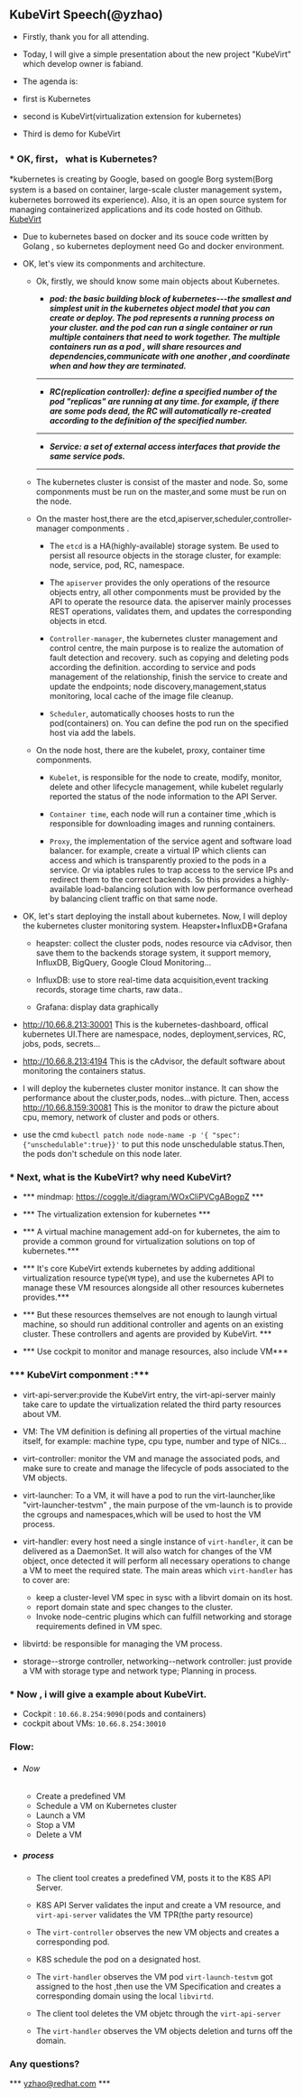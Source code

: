 ## KubeVirt Speech(@yzhao)

* Firstly, thank you for all attending.

* Today, I will give a simple presentation about the new project "KubeVirt" which develop owner is fabiand.

* The agenda is:
 * first is Kubernetes
 * second is KubeVirt(virtualization extension for kubernetes)
 * Third is demo for KubeVirt

 ### * OK, first， what is Kubernetes?
 *kubernetes is creating by Google, based on google Borg system(Borg system is a based on container, large-scale cluster management system，kubernetes borrowed its experience). Also, it is an open source system for managing containerized applications and its code hosted on Github. [KubeVirt](https://github.com/kubevirt/kubevirt)

 * Due to kubernetes based on docker and its souce code written by Golang , so kubernetes
 deployment need Go and docker environment.

 * OK, let's view its componments and architecture.
   * Ok, firstly, we should know some main objects about Kubernetes.

      * ***pod: the basic building block of kubernetes---the smallest and simplest unit in the kubernetes object model that you can create or deploy. The pod represents a running process on your cluster. and the pod can run a single container or run multiple containers that need to work together. The multiple containers run as a pod , will share resources and dependencies,communicate with one another ,and coordinate when and how they are terminated.***

      * *** ***

      * ***RC(replication controller): define a specified number of the pod "replicas" are running at any time. for example, if there are some pods dead, the RC will automatically re-created according to the definition of the specified number.***

      * *** ***

      * ***Service: a set of external access interfaces that provide the same service pods.***

      * *** ***

   * The kubernetes cluster is consist of the master and node. So, some componments must be run on the master,and some must be run on the node.

   * On the master host,there are  the etcd,apiserver,scheduler,controller-manager componments .
     * The `etcd` is a HA(highly-available) storage system. Be used to persist all resource objects in the storage cluster, for example: node, service, pod, RC, namespace.

     * The `apiserver` provides the only operations of the resource objects entry, all other componments must be provided by the API to operate the resource data. the apiserver mainly processes REST operations, validates them, and updates the corresponding objects in etcd.

     * `Controller-manager`, the kubernetes cluster management and control centre, the main purpose is to realize the automation of fault detection and recovery. such as copying and deleting pods according the definition. according to service and pods management of the relationship, finish the service to create and update the endpoints; node discovery,management,status monitoring, local cache of the image file cleanup.

     * `Scheduler`, automatically chooses hosts to run the pod(containers) on.
     You can define the pod run on the specified host via add the labels.

   * On the node host, there are the kubelet, proxy, container time componments.
     * `Kubelet`, is responsible for the node to create, modify, monitor, delete and other lifecycle management, while kubelet regularly reported the status of the node information to the API Server.

     * `Container time`, each node will run a container time ,which is responsible for downloading images and running containers.

     * `Proxy`, the implementation of the service agent and software load balancer. for example, create a virtual IP which clients can access and which is transparently proxied to the pods in a service. Or via iptables rules to trap access to the service IPs and redirect them to the correct backends. So this provides a highly-available load-balancing solution with low performance overhead by balancing client traffic  on that same node.  

  * OK, let's start deploying the install  about kubernetes. Now, I will deploy the kubernetes cluster monitoring system. Heapster+InfluxDB+Grafana

     * heapster: collect the cluster pods, nodes resource via cAdvisor, then save them to the backends storage system, it support memory, InfluxDB, BigQuery, Google Cloud Monitoring...

     * InfluxDB: use to store real-time data acquisition,event tracking records, storage time charts, raw data..

     * Grafana: display data graphically

  * http://10.66.8.213:30001
  This is the kubernetes-dashboard, offical kubernetes UI.There are namespace, nodes, deployment,services, RC, jobs, pods, secrets...

  * http://10.66.8.213:4194
  This is the cAdvisor, the default software about monitoring the containers status.


  * I will deploy the kubernetes cluster monitor instance. It can show the performance about the cluster,pods, nodes...with picture. Then, access http://10.66.8.159:30081 This is the monitor to draw the picture about cpu, memory, network of  cluster and pods or others.

  * use the cmd `kubectl patch node node-name -p '{ "spec":{"unschedulable":true}}'` to put this node unschedulable status.Then, the pods don't schedule on this node later.

### * Next, what is the KubeVirt? why need KubeVirt?

* *** mindmap: https://coggle.it/diagram/WOxCliPVCgABogpZ ***

* *** The virtualization extension for kubernetes ***

* *** A virtual machine management add-on for kubernetes, the aim to provide a common ground for virtualization solutions on top of kubernetes.***

* *** It's core KubeVirt extends kubernetes by adding additional virtualization resource type(`VM` type), and use the kubernetes API to manage these VM resources alongside all other resources kubernetes provides.***

* *** But these resources themselves are not enough to laungh virtual machine, so should run additional controller and agents on an existing cluster. These controllers and agents are provided by KubeVirt. ***

* *** Use cockpit to monitor and manage resources, also include VM***

### *** KubeVirt componment :***

* virt-api-server:provide the KubeVirt entry, the virt-api-server mainly take care to update the virtualization related the third party resources about VM.

* VM: The VM definition is defining all properties of the virtual machine itself,
for example: machine type, cpu type, number and type of NICs...

* virt-controller: monitor the VM and manage the associated pods, and make sure to create and manage the lifecycle of pods associated to the VM objects.

* virt-launcher: To a VM, it will have a pod to run the virt-launcher,like "virt-launcher-testvm" , the main purpose of the vm-launch is to provide the cgroups and namespaces,which will be used to host the VM process.

* virt-handler: every host need a single instance of `virt-handler`, it can be delivered as a DaemonSet. It will also watch for changes of the VM object, once detected it will perform all necessary operations to change a VM to meet the required state.
The main areas which `virt-handler` has to cover are:
     * keep a cluster-level VM spec in sysc with a libvirt domain on its host.
     * report domain state and spec changes to the cluster.
     * Invoke node-centric plugins which can fulfill networking and storage requirements defined in VM spec.
* libvirtd: be responsible for managing the VM process.

* storage--strorge controller,   networking--network controller: just provide a VM with storage type  and network type; Planning in process.


### * Now , i will give a example about KubeVirt.

* Cockpit : `10.66.8.254:9090(`pods and containers)
* cockpit about VMs: `10.66.8.254:30010`

### Flow:
* ###### Now
  * Create a predefined VM
  * Schedule a VM on Kubernetes cluster
  * Launch a VM
  * Stop a VM
  * Delete a VM

* ##### process
  * The client tool creates a predefined VM, posts it to the K8S API Server.

  * K8S API Server validates the input and create a VM resource, and `virt-api-server` validates the VM TPR(the party resource)

  * The `virt-controller` observes the new VM objects and creates a corresponding pod.

  * K8S schedule the pod on a designated
host.

  * The `virt-handler` observes the VM pod `virt-launch-testvm` got assigned to the host ,then use the VM Specification and creates a corresponding domain using the local `libvirtd`.

  * The client tool deletes the VM objetc through the `virt-api-server`

  * The `virt-handler` observes the VM objects deletion and turns off the domain.

### Any questions?
*** yzhao@redhat.com ***

